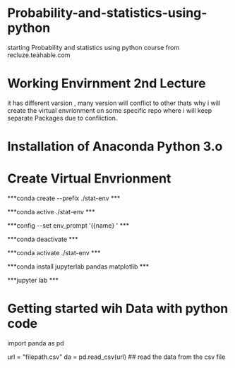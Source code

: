 # Probability-and-statistics-using-python
starting Probability and statistics using python course from recluze.teahable.com

# Working Envirnment 2nd Lecture
it has different varsion , many version will conflict to other thats why i will create the virtual envrionment on some specific repo where i will keep separate Packages due to confliction.

# Installation of Anaconda Python 3.o
# Create Virtual Envrionment
 ***conda create --prefix ./stat-env ***  
 
 ***conda active ./stat-env ***  
 
 ***config --set env_prompt '({name} ' ***  
 
 ***conda deactivate ***  
 
 ***conda activate ./stat-env ***  
 
 ***conda install jupyterlab pandas matplotlib ***  
 
 ***jupyter lab ***  
 

# Getting started wih Data with python code

import panda as pd

url = "filepath.csv"
da = pd.read_csv(url) ## read the data from the csv file






 
